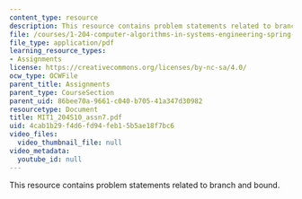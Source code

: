 ```yaml
---
content_type: resource
description: This resource contains problem statements related to branch and bound.
file: /courses/1-204-computer-algorithms-in-systems-engineering-spring-2010/4cab1b29f4d6fd94feb15b5ae18f7bc6_MIT1_204S10_assn7.pdf
file_type: application/pdf
learning_resource_types:
- Assignments
license: https://creativecommons.org/licenses/by-nc-sa/4.0/
ocw_type: OCWFile
parent_title: Assignments
parent_type: CourseSection
parent_uid: 86bee70a-9661-c040-b705-41a347d30982
resourcetype: Document
title: MIT1_204S10_assn7.pdf
uid: 4cab1b29-f4d6-fd94-feb1-5b5ae18f7bc6
video_files:
  video_thumbnail_file: null
video_metadata:
  youtube_id: null
---
```

This resource contains problem statements related to branch and bound.